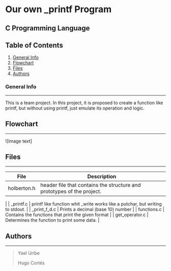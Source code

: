 # Our own _printf Program
## C Programming Language



## Table of Contents
1. [General Info](#general-info)
2. [Flowchart](#Flowchart)
3. [Files](#files)
4. [Authors](#Authors)

### General Info
***
This is a team project. In this project, it is proposed to create a function like printf, but without using printf, just emulate its operation and logic.

## Flowchart
***
![Image text]
## Files
***
| File | Description |
| ------------- | ------------- |
|      holberton.h       | header file that contains the structure and prototypes of the project.
  |
|       _printf.c        | printf like function whit _write works like a putchar, but writing to stdout.  |
|      _print_f_d.c      | Prints a decimal (base 10) number  |
|       functions.c      | Contains the functions that print the given format  |
|     get_operator.c     | Determines the function to print some data. |


## Authors
***

> Yael Uribe
>
> Hugo Cortés
>